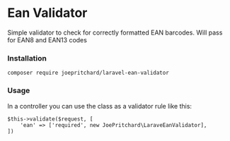 # Ean Validator #

Simple validator to check for correctly formatted EAN barcodes. Will pass for EAN8 and EAN13 codes

### Installation ###

`composer require joepritchard/laravel-ean-validator`

### Usage ###

In a controller you can use the class as a validator rule like this: 

```
$this->validate($request, [
	'ean' => ['required', new JoePritchard\LaraveEanValidator],
])
```